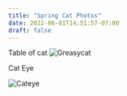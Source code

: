 ```yaml
---
title: "Spring Cat Photos"
date: 2022-06-01T14:51:57-07:00
draft: false
---
```


Table of cat
![Greasycat](/img/greasycat.jpg)
<!--more-->

Cat Eye

![Cateye](/img/cateye.jpg)
